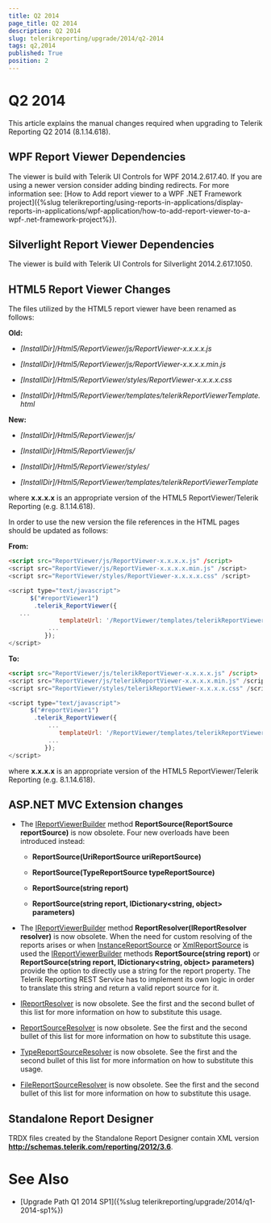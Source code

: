 ```yaml
---
title: Q2 2014
page_title: Q2 2014 
description: Q2 2014
slug: telerikreporting/upgrade/2014/q2-2014
tags: q2,2014
published: True
position: 2
---
```


# Q2 2014

This article explains the manual changes required when upgrading to Telerik Reporting Q2 2014 (8.1.14.618).

## WPF Report Viewer Dependencies

The viewer is build with Telerik UI Controls for WPF 2014.2.617.40. If you are using a newer version consider adding binding redirects. For more information see: [How to Add report viewer to a WPF .NET Framework project]({%slug telerikreporting/using-reports-in-applications/display-reports-in-applications/wpf-application/how-to-add-report-viewer-to-a-wpf-.net-framework-project%}).

## Silverlight Report Viewer Dependencies

The viewer is build with Telerik UI Controls for Silverlight 2014.2.617.1050. 

## HTML5 Report Viewer Changes

The files utilized by the HTML5 report viewer have been renamed as follows:

__Old:__ 

* *[InstallDir]/Html5/ReportViewer/js/ReportViewer-x.x.x.x.js* 

* *[InstallDir]/Html5/ReportViewer/js/ReportViewer-x.x.x.x.min.js* 

* *[InstallDir]/Html5/ReportViewer/styles/ReportViewer-x.x.x.x.css* 

* *[InstallDir]/Html5/ReportViewer/templates/telerikReportViewerTemplate.html* 

__New:__ 

* *[InstallDir]/Html5/ReportViewer/js/* 

* *[InstallDir]/Html5/ReportViewer/js/* 

* *[InstallDir]/Html5/ReportViewer/styles/* 

* *[InstallDir]/Html5/ReportViewer/templates/telerikReportViewerTemplate* 

where __x.x.x.x__ is an appropriate version of the HTML5 ReportViewer/Telerik Reporting (e.g. 8.1.14.618). 

In order to use the new version the file references in the HTML pages should be updated as follows:

__From:__ 
    
````html
<script src="ReportViewer/js/ReportViewer-x.x.x.x.js" /script>
<script src="ReportViewer/js/ReportViewer-x.x.x.x.min.js" /script>
<script src="ReportViewer/styles/ReportViewer-x.x.x.x.css" /script>
````
````js
<script type="text/javascript">
      $("#reportViewer1")
       .telerik_ReportViewer({
   ...
              templateUrl: '/ReportViewer/templates/telerikReportViewerTemplate.html',
           ...
          });
</script>
````

__To:__ 
    
````html
<script src="ReportViewer/js/telerikReportViewer-x.x.x.x.js" /script>
<script src="ReportViewer/js/telerikReportViewer-x.x.x.x.min.js" /script>
<script src="ReportViewer/styles/telerikReportViewer-x.x.x.x.css" /script>
````
````js
<script type="text/javascript">
      $("#reportViewer1")
       .telerik_ReportViewer({
           ...
              templateUrl: '/ReportViewer/templates/telerikReportViewerTemplate-x.x.x.x.html',
           ...
          });
</script>
````

where __x.x.x.x__ is an appropriate version of the HTML5 ReportViewer/Telerik Reporting (e.g. 8.1.14.618). 

## ASP.NET MVC Extension changes

* The [IReportViewerBuilder](/reporting/api/Telerik.ReportViewer.Mvc.IReportViewerBuilder) method __ReportSource(ReportSource reportSource)__ is now obsolete. Four new overloads have been introduced instead: 

   + __ReportSource(UriReportSource uriReportSource)__ 

   + __ReportSource(TypeReportSource typeReportSource)__ 

   + __ReportSource(string report)__ 

   + __ReportSource(string report, IDictionary\<string, object\> parameters)__ 

* The [IReportViewerBuilder](/reporting/api/Telerik.ReportViewer.Mvc.IReportViewerBuilder) method __ReportResolver(IReportResolver resolver)__ is now obsolete. When the need for custom resolving of the reports arises or when [InstanceReportSource](/reporting/api/Telerik.Reporting.InstanceReportSource) or [XmlReportSource](/reporting/api/Telerik.Reporting.XmlReportSource) is used the [IReportViewerBuilder](/reporting/api/Telerik.ReportViewer.Mvc.IReportViewerBuilder) methods __ReportSource(string report)__ or __ReportSource(string report, IDictionary\<string, object\> parameters)__ provide the option to directly use a string for the report property. The Telerik Reporting REST Service has to implement its own logic in order to translate this string and return a valid report source for it. 

* [IReportResolver](/reporting/api/Telerik.ReportViewer.Mvc.IReportResolver) is now obsolete. See the first and the second bullet of this list for more information on how to substitute this usage. 

* [ReportSourceResolver](/reporting/api/Telerik.ReportViewer.Mvc.ReportSourceResolver) is now obsolete. See the first and the second bullet of this list for more information on how to substitute this usage. 

* [TypeReportSourceResolver](/reporting/api/Telerik.ReportViewer.Mvc.TypeReportSourceResolver) is now obsolete. See the first and the second bullet of this list for more information on how to substitute this usage. 

* [FileReportSourceResolver](/reporting/api/Telerik.ReportViewer.Mvc.FileReportSourceResolver) is now obsolete. See the first and the second bullet of this list for more information on how to substitute this usage. 

## Standalone Report Designer

TRDX files created by the Standalone Report Designer contain XML version __http://schemas.telerik.com/reporting/2012/3.6__. 

# See Also

* [Upgrade Path Q1 2014 SP1]({%slug telerikreporting/upgrade/2014/q1-2014-sp1%})
